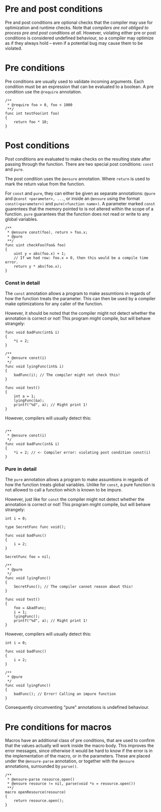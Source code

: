 # Pre and post conditions

Pre and post conditions are optional checks that the compiler may use for optimization and runtime checks. Note that _compilers are not obliged to process pre and post conditions at all_. However, violating either pre or post conditions is considered undefined behaviour, so a compiler may optimize as if they always hold – even if a potential bug may cause them to be violated.

# Pre conditions

Pre conditions are usually used to validate incoming arguments. Each condition must be an expression that can be evaluated to a boolean. A pre condition use the `@require` annotation.

```
/**
 * @require foo > 0, foo < 1000
 **/
func int testFoo(int foo)
{
    return foo * 10;
}
```

# Post conditions

Post conditions are evaluated to make checks on the resulting state after passing through the function. There are two special post conditions: `const` and `pure`.

The post condition uses the `@ensure` annotation. Where `return` is used to mark the return value from the function. 

For `const` and `pure`, they can either be given as separate annotations: `@pure` and `@const <parameter>, ...`, or inside an `@ensure` using the format `const(<parameter>)` and `pure(<function name>)`. A parameter marked `const` guarentees that the memory pointed to is not altered within the scope of a function. `pure` guarantees that the function does not read or write to any global variables.
    
```
/**
 * @ensure const(foo), return > foo.x;
 * @pure
 **/
func uint checkFoo(Foo& foo)
{
    uint y = abs(foo.x) + 1;
    // If we had row: foo.x = 0, then this would be a compile time error.
    return y * abs(foo.x);
}
```

### Const in detail

The `const` annotation allows a program to make assumtions in regards of how the function treats the parameter. This can then be used by a compiler make optimizations for any caller of the function.

However, it should be noted that the compiler might not detect whether the annotation is correct or not! This program might compile, but will behave strangely:

```
func void badFunc(int& i)
{
    *i = 2;
}

/**
 * @ensure const(i)
 */
func void lyingFunc(int& i)
{
    badFunc(i); // The compiler might not check this!
}

func void test()
{
    int a = 1;
    lyingFunc(&a);
    printf("%d", a); // Might print 1!
}
```

However, compilers will usually detect this:
```

/**
 * @ensure const(i)
 */
func void badFunc(int& i)
{
    *i = 2; // <- Compiler error: violating post condition const(i)
}
```

### Pure in detail

The `pure` annotation allows a program to make assumtions in regards of how the function treats global variables. Unlike for `const`, a pure function is not allowed to call a function which is known to be impure.

However, just like for `const` the compiler might not detect whether the annotation is correct or not! This program might compile, but will behave strangely:

```
int i = 0;

type SecretFunc func void();

func void badFunc()
{
    i = 2;
}

SecretFunc foo = nil;

/**
 * @pure
 */
func void lyingFunc()
{
    SecretFunc(); // The compiler cannot reason about this!
}

func void test()
{
    foo = &badFunc;
    i = 1;
    lyingFunc();
    printf("%d", a); // Might print 1!
}
```

However, compilers will usually detect this:

```
int i = 0;

func void badFunc()
{
    i = 2;
}

/**
 * @pure
 */
func void lyingFunc()
{
    badFunc(); // Error! Calling an impure function
}
```

Consequently circumventing "pure" annotations is undefined behaviour.


# Pre conditions for macros

Macros have an additional class of pre conditions, that are used to confirm that the values actually will work inside the macro body. This improves the error messages, since otherwise it would be hard to know if the error is in the implementation of the macro, or in the parameters. These are placed under the `@ensure-parse` annotation, or together with the `@ensure` annotations, surrounded by `parse()`. 

```
/**
 * @ensure-parse resource.open()
 * @ensure resource != nil, parse(void *x = resource.open())
 **/
macro openResource(resource)
{
    return resource.open();
}
```
